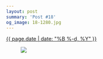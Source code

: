 ```yaml
---
layout: post
summary: 'Post #18'
og_image: 18-1280.jpg
---
```


<div class="post">
 <time>
  <a href="/18">
   {{ page.date | date: "%B %-d, %Y" }}
  </a>
 </time>
 <a href="/18">
  <figure data-taken="8/24/2013">
   <img sizes="(min-width: 700px) 50vw, calc(100vw - 2rem)" src="{{ site.assets_url }}/18-640.jpg" srcset="{{ site.assets_url }}/18-1280.jpg 1280w, {{ site.assets_url }}/18-960.jpg 960w, {{ site.assets_url }}/18-640.jpg 640w, {{ site.assets_url }}/18-320.jpg 320w"/>
  </figure>
 </a>
</div>
